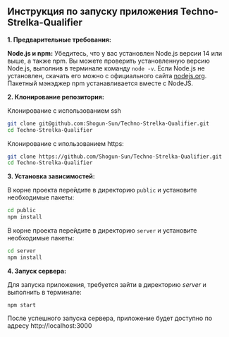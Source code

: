 ## Инструкция по запуску приложения Techno-Strelka-Qualifier

**1. Предварительные требования:**

**Node.js и npm:**  Убедитесь, что у вас установлен Node.js версии 14 или выше, а также npm.  Вы можете проверить установленную версию Node.js, выполнив в терминале команду `node -v`.  Если Node.js не установлен, скачать его можно с официального сайта [nodejs.org](https://nodejs.org/). Пакетный мэнэджер npm устанавливается вместе с NodeJS.

**2. Клонирование репозитория:**

Клонирование с использованием ssh

```bash
git clone git@github.com:Shogun-Sun/Techno-Strelka-Qualifier.git
cd Techno-Strelka-Qualifier
```

Клонирование с ипользованием https:

```bash
git clone https://github.com/Shogun-Sun/Techno-Strelka-Qualifier.git
cd Techno-Strelka-Qualifier
```

**3. Установка зависимостей:**

В корне проекта перейдите в директорию `public` и установите необходимые пакеты:

```bash
cd public
npm install
```

В корне проекта перейдите в директорию `server` и установите необходимые пакеты:

```bash
cd server
npm install
```

**4. Запуск сервера:**

Для запуска приложения, требуется зайти в директорию *server* и выполнить в терминале:

```plaintext
npm start 
```

После успешного запуска сервера, приложение будет доступно по адресу http://localhost:3000

